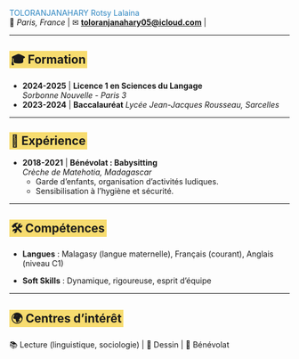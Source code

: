 
 <span style="color: #2E86C1;">TOLORANJANAHARY Rotsy Lalaina</span>  
📍 *Paris, France* | ✉ **toloranjanahary05@icloud.com** |  

---

## <span style="background-color: #F7DC6F; padding: 3px;">🎓 Formation</span>  
- **2024-2025** | **Licence 1 en Sciences du Langage**  
  *Sorbonne Nouvelle - Paris 3*  
- **2023-2024** | **Baccalauréat**
  *Lycée Jean-Jacques Rousseau, Sarcelles*  

---

## <span style="background-color: #F7DC6F; padding: 3px;">💼 Expérience</span>  
- **2018-2021** | **Bénévolat : Babysitting**  
  *Crèche de Matehotia, Madagascar*  
  - Garde d’enfants, organisation d’activités ludiques.  
  - Sensibilisation à l’hygiène et sécurité.  

---

## <span style="background-color: #F7DC6F; padding: 3px;">🛠 Compétences</span>  
- **Langues** : Malagasy (langue maternelle), Français (courant), Anglais (niveau C1)  
    
- **Soft Skills** : Dynamique, rigoureuse, esprit d’équipe  

---

## <span style="background-color: #F7DC6F; padding: 3px;">🌍 Centres d’intérêt</span>  
📚 Lecture (linguistique, sociologie) | 🎨 Dessin | 🌱 Bénévolat  

